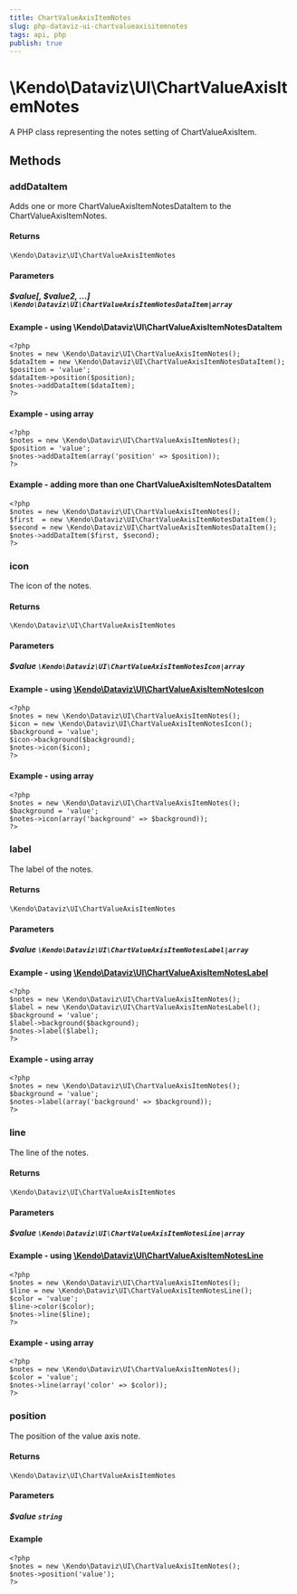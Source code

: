 ```yaml
---
title: ChartValueAxisItemNotes
slug: php-dataviz-ui-chartvalueaxisitemnotes
tags: api, php
publish: true
---
```


# \Kendo\Dataviz\UI\ChartValueAxisItemNotes

A PHP class representing the notes setting of ChartValueAxisItem.


## Methods

### addDataItem

Adds one or more ChartValueAxisItemNotesDataItem to the ChartValueAxisItemNotes.

#### Returns
`\Kendo\Dataviz\UI\ChartValueAxisItemNotes`

#### Parameters

##### $value[, $value2, ...] `\Kendo\Dataviz\UI\ChartValueAxisItemNotesDataItem|array`

#### Example - using \Kendo\Dataviz\UI\ChartValueAxisItemNotesDataItem

    <?php
    $notes = new \Kendo\Dataviz\UI\ChartValueAxisItemNotes();
    $dataItem = new \Kendo\Dataviz\UI\ChartValueAxisItemNotesDataItem();
    $position = 'value';
    $dataItem->position($position);
    $notes->addDataItem($dataItem);
    ?>

#### Example - using array

    <?php
    $notes = new \Kendo\Dataviz\UI\ChartValueAxisItemNotes();
    $position = 'value';
    $notes->addDataItem(array('position' => $position));
    ?>

#### Example - adding more than one ChartValueAxisItemNotesDataItem

    <?php
    $notes = new \Kendo\Dataviz\UI\ChartValueAxisItemNotes();
    $first  = new \Kendo\Dataviz\UI\ChartValueAxisItemNotesDataItem();
    $second = new \Kendo\Dataviz\UI\ChartValueAxisItemNotesDataItem();
    $notes->addDataItem($first, $second);
    ?>

### icon

The icon of the notes.

#### Returns
`\Kendo\Dataviz\UI\ChartValueAxisItemNotes`

#### Parameters

##### $value `\Kendo\Dataviz\UI\ChartValueAxisItemNotesIcon|array`


#### Example - using [\Kendo\Dataviz\UI\ChartValueAxisItemNotesIcon](/api/wrappers/php/Kendo/Dataviz/UI/ChartValueAxisItemNotesIcon)
    <?php
    $notes = new \Kendo\Dataviz\UI\ChartValueAxisItemNotes();
    $icon = new \Kendo\Dataviz\UI\ChartValueAxisItemNotesIcon();
    $background = 'value';
    $icon->background($background);
    $notes->icon($icon);
    ?>

#### Example - using array

    <?php
    $notes = new \Kendo\Dataviz\UI\ChartValueAxisItemNotes();
    $background = 'value';
    $notes->icon(array('background' => $background));
    ?>

### label

The label of the notes.

#### Returns
`\Kendo\Dataviz\UI\ChartValueAxisItemNotes`

#### Parameters

##### $value `\Kendo\Dataviz\UI\ChartValueAxisItemNotesLabel|array`


#### Example - using [\Kendo\Dataviz\UI\ChartValueAxisItemNotesLabel](/api/wrappers/php/Kendo/Dataviz/UI/ChartValueAxisItemNotesLabel)
    <?php
    $notes = new \Kendo\Dataviz\UI\ChartValueAxisItemNotes();
    $label = new \Kendo\Dataviz\UI\ChartValueAxisItemNotesLabel();
    $background = 'value';
    $label->background($background);
    $notes->label($label);
    ?>

#### Example - using array

    <?php
    $notes = new \Kendo\Dataviz\UI\ChartValueAxisItemNotes();
    $background = 'value';
    $notes->label(array('background' => $background));
    ?>

### line

The line of the notes.

#### Returns
`\Kendo\Dataviz\UI\ChartValueAxisItemNotes`

#### Parameters

##### $value `\Kendo\Dataviz\UI\ChartValueAxisItemNotesLine|array`


#### Example - using [\Kendo\Dataviz\UI\ChartValueAxisItemNotesLine](/api/wrappers/php/Kendo/Dataviz/UI/ChartValueAxisItemNotesLine)
    <?php
    $notes = new \Kendo\Dataviz\UI\ChartValueAxisItemNotes();
    $line = new \Kendo\Dataviz\UI\ChartValueAxisItemNotesLine();
    $color = 'value';
    $line->color($color);
    $notes->line($line);
    ?>

#### Example - using array

    <?php
    $notes = new \Kendo\Dataviz\UI\ChartValueAxisItemNotes();
    $color = 'value';
    $notes->line(array('color' => $color));
    ?>

### position
The position of the value axis note.

#### Returns
`\Kendo\Dataviz\UI\ChartValueAxisItemNotes`

#### Parameters

##### $value `string`



#### Example 
    <?php
    $notes = new \Kendo\Dataviz\UI\ChartValueAxisItemNotes();
    $notes->position('value');
    ?>

 
